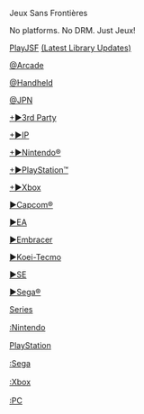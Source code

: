 Jeux Sans Frontières

No platforms. No DRM. Just Jeux!

[PlayJSF](https://1fichier.com/?jov9mhiddicctbxhk7v9)
  [(Latest Library Updates)](https://1fichier.com/dir/J3jFKT2d)
  
[@Arcade]()

[@Handheld](https://1fichier.com/dir/K61YILR6)

[@JPN](https://1fichier.com/dir/JIIThK20)

[+►3rd Party](https://1fichier.com/dir/9h7Q8IKD)

[+►IP]()

[+►Nintendo®](https://1fichier.com/dir/4qEwTjDJ)

[+►PlayStation™](https://1fichier.com/dir/Jsc776r2)

[+►Xbox]()

[►Capcom®]()

[►EA](https://1fichier.com/dir/yOGogzVc)

[►Embracer]()

[►Koei-Tecmo]()

[►SE]()

[►Sega®]()

[Series](series.md)

[꞉Nintendo](https://1fichier.com/dir/TfbUe1oR)

[PlayStation](https://1fichier.com/dir/IO8eWMQm)

[꞉Sega](https://1fichier.com/dir/2pjuc6FY)

[꞉Xbox](https://1fichier.com/dir/iHRVOtg9)

[꞉PC](https://1fichier.com/dir/zWwzWSgq)

